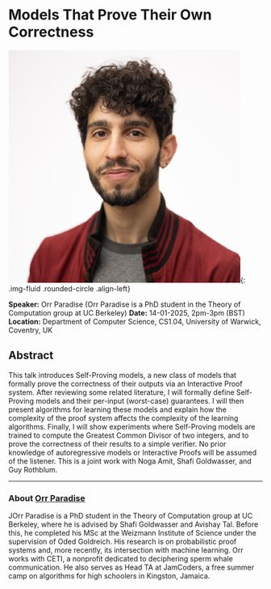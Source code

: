 # Models That Prove Their Own Correctness

![Orr Paradise](/assets/img/orr.png){: .img-fluid .rounded-circle .align-left}

**Speaker:** Orr Paradise (Orr Paradise is a PhD student in the Theory of Computation group at UC Berkeley)
**Date:** 14-01-2025, 2pm-3pm (BST)
**Location:** Department of Computer Science, CS1.04, University of Warwick, Coventry, UK

## Abstract

This talk introduces Self-Proving models, a new class of models that formally prove the correctness of their outputs via an Interactive Proof system. After reviewing some related literature, I will formally define Self-Proving models and their per-input (worst-case) guarantees. I will then present algorithms for learning these models and explain how the complexity of the proof system affects the complexity of the learning algorithms. Finally, I will show experiments where Self-Proving models are trained to compute the Greatest Common Divisor of two integers, and to prove the correctness of their results to a simple verifier. No prior knowledge of autoregressive models or Interactive Proofs will be assumed of the listener. This is a joint work with Noga Amit, Shafi Goldwasser, and Guy Rothblum.

---

### About [Orr Paradise](https://people.eecs.berkeley.edu/~orrp/)

JOrr Paradise is a PhD student in the Theory of Computation group at UC Berkeley, where he is advised by Shafi Goldwasser and Avishay Tal. Before this, he completed his MSc at the Weizmann Institute of Science under the supervision of Oded Goldreich. His research is on probabilistic proof systems and, more recently, its intersection with machine learning. Orr works with CETI, a nonprofit dedicated to deciphering sperm whale communication. He also serves as Head TA at JamCoders, a free summer camp on algorithms for high schoolers in Kingston, Jamaica.
